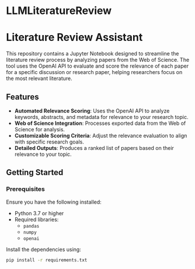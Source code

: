 # LLMLiteratureReview

# Literature Review Assistant

This repository contains a Jupyter Notebook designed to streamline the literature review process by analyzing papers from the Web of Science. The tool uses the OpenAI API to evaluate and score the relevance of each paper for a specific discussion or research paper, helping researchers focus on the most relevant literature.

## Features

- **Automated Relevance Scoring**: Uses the OpenAI API to analyze keywords, abstracts, and metadata for relevance to your research topic.
- **Web of Science Integration**: Processes exported data from the Web of Science for analysis.
- **Customizable Scoring Criteria**: Adjust the relevance evaluation to align with specific research goals.
- **Detailed Outputs**: Produces a ranked list of papers based on their relevance to your topic.

## Getting Started

### Prerequisites

Ensure you have the following installed:

- Python 3.7 or higher
- Required libraries:
  - `pandas`
  - `numpy`
  - `openai`

Install the dependencies using:

```bash
pip install -r requirements.txt
